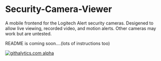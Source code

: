 Security-Camera-Viewer
======================

A mobile frontend for the Logitech Alert security cameras. Desigened to allow live viewing, recorded video, and motion alerts. Other cameras may work but are untested.

README is coming soon....(lots of instructions too)

[![githalytics.com alpha](https://cruel-carlota.pagodabox.com/9409fbff56b9d1080a184e7fe31e63ff "githalytics.com")](http://githalytics.com/salbahra/Security-Camera-Viewer)

